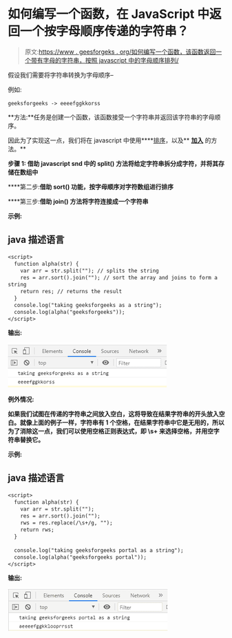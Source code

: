 # 如何编写一个函数，在 JavaScript 中返回一个按字母顺序传递的字符串？

> 原文:[https://www . geesforgeks . org/如何编写一个函数，该函数返回一个带有字母的字符串，按照 javascript 中的字母顺序排列/](https://www.geeksforgeeks.org/how-to-write-a-function-that-returns-a-passed-string-with-letters-in-alphabetical-order-in-javascript/)

假设我们需要将字符串转换为字母顺序–

例如:

```
geeksforgeeks -> eeeefggkkorss
```

**方法:**任务是创建一个函数，该函数接受一个字符串并返回该字符串的字母顺序。

因此为了实现这一点，我们将在 javascript 中使用[](https://www.geeksforgeeks.org/javascript-string-prototype-split-function/)****[排序](https://www.geeksforgeeks.org/javascript-sort-method/)，以及** [**加入**](https://www.geeksforgeeks.org/javascript-array-join-method/) 的方法。**

****步骤 1:** 借助 javascript snd 中的 **split()** 方法将给定字符串拆分成字符，并将其存储在数组中**

****第二步:**借助 **sort()** 功能，按字母顺序对字符数组进行排序**

****第三步:**借助 **join()** 方法将字符连接成一个字符串**

****示例:****

## **java 描述语言**

```
<script>
  function alpha(str) {
    var arr = str.split(""); // splits the string
    res = arr.sort().join(""); // sort the array and joins to form a string
    return res; // returns the result
  }
  console.log("taking geeksforgeeks as a string");
  console.log(alpha("geeksforgeeks"));
</script>
```

****输出:****

**![](img/7db10c1c1303d705434175d56d4e3772.png)**

****例外情况:****

**如果我们试图在传递的字符串之间放入空白，这将导致在结果字符串的开头放入空白。就像上面的例子一样，字符串有 1 个空格，在结果字符串中它是无用的，所以为了消除这一点，我们可以使用空格正则表达式，即 **\s+** 来选择空格，并用空字符串替换它。**

****示例:****

## **java 描述语言**

```
<script>
  function alpha(str) {
    var arr = str.split("");
    res = arr.sort().join("");
    rws = res.replace(/\s+/g, "");
    return rws;
  }

  console.log("taking geeksforgeeks portal as a string");
  console.log(alpha("geeksforgeeks portal"));
</script>
```

****输出:****

**![](img/f8146ab2749e5ed99ac23c48eae89193.png)**
